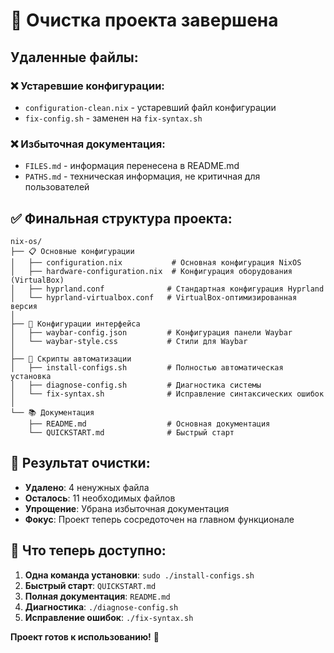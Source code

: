 # 🧹 Очистка проекта завершена

## Удаленные файлы:

### ❌ Устаревшие конфигурации:
- `configuration-clean.nix` - устаревший файл конфигурации
- `fix-config.sh` - заменен на `fix-syntax.sh`

### ❌ Избыточная документация:
- `FILES.md` - информация перенесена в README.md
- `PATHS.md` - техническая информация, не критичная для пользователей

## ✅ Финальная структура проекта:

```
nix-os/
├── 📋 Основные конфигурации
│   ├── configuration.nix           # Основная конфигурация NixOS
│   ├── hardware-configuration.nix  # Конфигурация оборудования (VirtualBox)
│   ├── hyprland.conf              # Стандартная конфигурация Hyprland
│   └── hyprland-virtualbox.conf   # VirtualBox-оптимизированная версия
│
├── 🎨 Конфигурации интерфейса
│   ├── waybar-config.json         # Конфигурация панели Waybar
│   └── waybar-style.css           # Стили для Waybar
│
├── 🔧 Скрипты автоматизации
│   ├── install-configs.sh         # Полностью автоматическая установка
│   ├── diagnose-config.sh         # Диагностика системы
│   └── fix-syntax.sh              # Исправление синтаксических ошибок
│
└── 📚 Документация
    ├── README.md                  # Основная документация
    └── QUICKSTART.md              # Быстрый старт
```

## 🎯 Результат очистки:

- **Удалено**: 4 ненужных файла
- **Осталось**: 11 необходимых файлов
- **Упрощение**: Убрана избыточная документация
- **Фокус**: Проект теперь сосредоточен на главном функционале

## 🚀 Что теперь доступно:

1. **Одна команда установки**: `sudo ./install-configs.sh`
2. **Быстрый старт**: `QUICKSTART.md`
3. **Полная документация**: `README.md`
4. **Диагностика**: `./diagnose-config.sh`
5. **Исправление ошибок**: `./fix-syntax.sh`

**Проект готов к использованию!** 🎉
